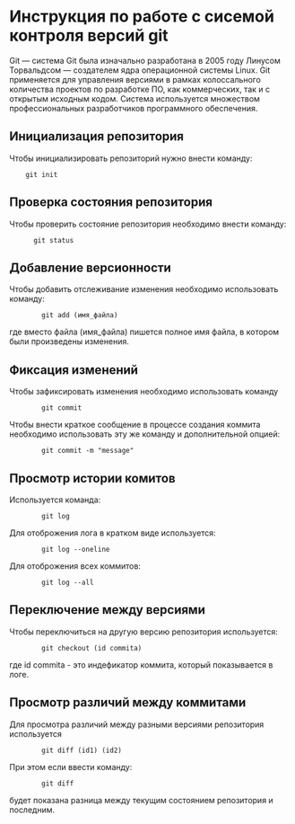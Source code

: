 # Инструкция по работе с сисемой контроля версий git

Git — система Git была изначально разработана в 2005 году Линусом Торвальдсом — создателем ядра операционной системы Linux. Git применяется для управления версиями в рамках колоссального количества проектов по разработке ПО, как коммерческих, так и с открытым исходным кодом. Система используется множеством профессиональных разработчиков программного обеспечения.

## Инициализация репозитория

Чтобы инициализировать репозиторий нужно внести команду:

        git init

 ## Проверка состояния репозитория

Чтобы проверить состояние репозитория необходимо внести команду:

          git status


## Добавление версионности 

Чтобы добавить отслеживание изменения необходимо использовать команду:

            git add (имя_файла)

где вместо файла (имя_файла) пишется полное имя файла, в котором были произведены изменения.

## Фиксация изменений

Чтобы зафиксировать изменения необходимо использовать команду 

            git commit

Чтобы внести краткое сообщение в процессе создания коммита необходимо использовать эту же команду и дополнительной опцией:

            git commit -m "message"

## Просмотр истории комитов

Используется команда:

            git log

Для отоброжения лога в кратком виде используется:

            git log --oneline

Для отоброжения всех коммитов:

            git log --all

## Переключение между версиями

Чтобы переключиться на другую версию репозитория используется:

            git checkout (id commita)

где id commita - это индефикатор коммита, который показывается в логе.

## Просмотр различий между коммитами

Для просмотра различий между разными версиями репозитория используется 

            git diff (id1) (id2)

При этом если ввести команду:

            git diff

будет показана разница между текущим состоянием репозитория и последним.

